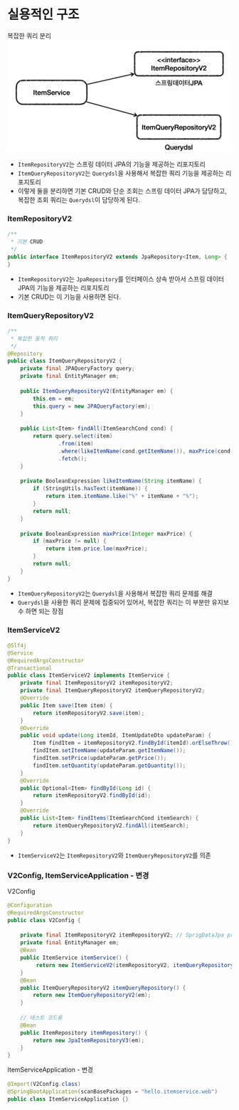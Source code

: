 # 실용적인 구조

복잡한 쿼리 분리
![5.png](Image%2F5.png)
- ``ItemRepositoryV2``는 스프링 데이터 JPA의 기능을 제공하는 리포지토리
- ``ItemQueryRepositoryV2``는 ``Querydsl``을 사용해서 복잡한 쿼리 기능을 제공하는 리포지토리
- 이렇게 둘을 분리하면 기본 CRUD와 단순 조회는 스프링 데이터 JPA가 담당하고, 복잡한 조회 쿼리는 ``Querydsl``이 
  담당하게 된다.

### ItemRepositoryV2
```java
/**
 * 기본 CRUD
 */
public interface ItemRepositoryV2 extends JpaRepository<Item, Long> {
}
```
- ``ItemRepositoryV2``는 ``JpaRepository``를 인터페이스 상속 받아서 스프링 데이터 JPA의 기능을 제공하는
  리포지토리
- 기본 CRUD는 이 기능을 사용하면 된다.

### ItemQueryRepositoryV2

```java
/**
 * 복잡한 동적 쿼리
 */
@Repository
public class ItemQueryRepositoryV2 {
    private final JPAQueryFactory query;
    private final EntityManager em;

    public ItemQueryRepositoryV2(EntityManager em) {
        this.em = em;
        this.query = new JPAQueryFactory(em);
    }

    public List<Item> findAll(ItemSearchCond cond) {
        return query.select(item)
                .from(item)
                .where(likeItemName(cond.getItemName()), maxPrice(cond.getMaxPrice()))
                .fetch();
    }

    private BooleanExpression likeItemName(String itemName) {
        if (StringUtils.hasText(itemName)) {
            return item.itemName.like("%" + itemName + "%");
        }
        return null;
    }

    private BooleanExpression maxPrice(Integer maxPrice) {
        if (maxPrice != null) {
            return item.price.loe(maxPrice);
        }
        return null;
    }
}    
```
- ``ItemQueryRepositoryV2``는 ``Querydsl``을 사용해서 복잡한 쿼리 문제를 해결
- ``Querydsl``을 사용한 쿼리 문제에 집중되어 있어서, 복잡한 쿼리는 이 부분만 유지보수 하면 되는 장점

### ItemServiceV2

```java
@Slf4j
@Service
@RequiredArgsConstructor
@Transactional
public class ItemServiceV2 implements ItemService {
    private final ItemRepositoryV2 itemRepositoryV2;
    private final ItemQueryRepositoryV2 itemQueryRepositoryV2;
    @Override
    public Item save(Item item) {
        return itemRepositoryV2.save(item);
    }
    @Override
    public void update(Long itemId, ItemUpdateDto updateParam) {
        Item findItem = itemRepositoryV2.findById(itemId).orElseThrow();
        findItem.setItemName(updateParam.getItemName());
        findItem.setPrice(updateParam.getPrice());
        findItem.setQuantity(updateParam.getQuantity());
    }
    @Override
    public Optional<Item> findById(Long id) {
        return itemRepositoryV2.findById(id);
    }
    @Override
    public List<Item> findItems(ItemSearchCond itemSearch) {
        return itemQueryRepositoryV2.findAll(itemSearch);
    }
}
```
- ``ItemServiceV2``는 ``ItemRepositoryV2``와 ``ItemQueryRepositoryV2``를 의존

### V2Config, ItemServiceApplication - 변경

V2Config
```java
@Configuration
@RequiredArgsConstructor
public class V2Config {

    private final ItemRepositoryV2 itemRepositoryV2; // SprigDataJpa proxy 객체 자동 주입
    private final EntityManager em;
    @Bean
    public ItemService itemService() {
         return new ItemServiceV2(itemRepositoryV2, itemQueryRepository());
    }
    @Bean
    public ItemQueryRepositoryV2 itemQueryRepository() {
        return new ItemQueryRepositoryV2(em);
    }

    // 테스트 코드용
    @Bean
    public ItemRepository itemRepository() {
        return new JpaItemRepositoryV3(em);
    }
}
```

ItemServiceApplication - 변경
```java
@Import(V2Config.class)
@SpringBootApplication(scanBasePackages = "hello.itemservice.web")
public class ItemServiceApplication {}
```



